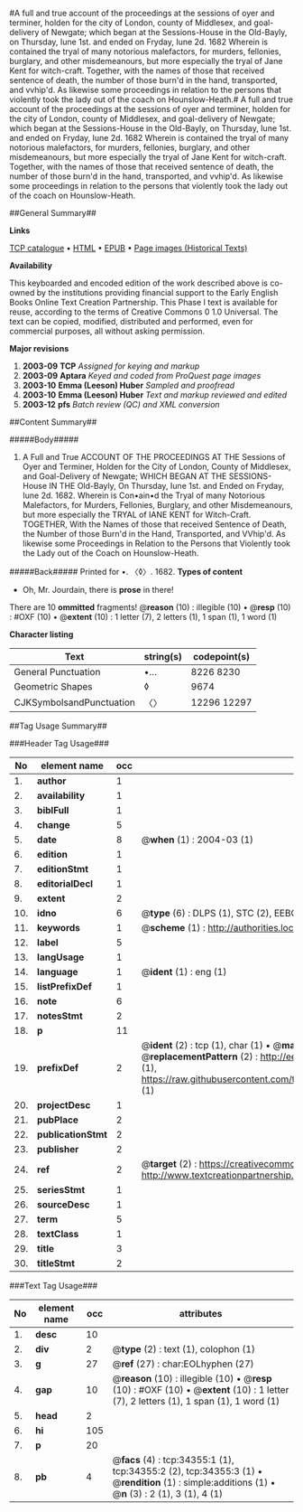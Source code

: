 #A full and true account of the proceedings at the sessions of oyer and terminer, holden for the city of London, county of Middlesex, and goal-delivery of Newgate; which began at the Sessions-House in the Old-Bayly, on Thursday, Iune 1st. and ended on Fryday, Iune 2d. 1682 Wherein is contained the tryal of many notorious malefactors, for murders, fellonies, burglary, and other misdemeanours, but more especially the tryal of Jane Kent for witch-craft. Together, with the names of those that received sentence of death, the number of those burn'd in the hand, transported, and vvhip'd. As likewise some proceedings in relation to the persons that violently took the lady out of the coach on Hounslow-Heath.#
A full and true account of the proceedings at the sessions of oyer and terminer, holden for the city of London, county of Middlesex, and goal-delivery of Newgate; which began at the Sessions-House in the Old-Bayly, on Thursday, Iune 1st. and ended on Fryday, Iune 2d. 1682 Wherein is contained the tryal of many notorious malefactors, for murders, fellonies, burglary, and other misdemeanours, but more especially the tryal of Jane Kent for witch-craft. Together, with the names of those that received sentence of death, the number of those burn'd in the hand, transported, and vvhip'd. As likewise some proceedings in relation to the persons that violently took the lady out of the coach on Hounslow-Heath.

##General Summary##

**Links**

[TCP catalogue](http://www.ota.ox.ac.uk/tcp/)  • 
[HTML](http://tei.it.ox.ac.uk/tcp/Texts-HTML/free/A40/A40572.html)  • 
[EPUB](http://tei.it.ox.ac.uk/tcp/Texts-EPUB/free/A40/A40572.epub) • 
[Page images (Historical Texts)](https://data.historicaltexts.jisc.ac.uk/view?pubId=eebo-99829908e&pageId=eebo-99829908e-34355-1)

**Availability**

This keyboarded and encoded edition of the
	       work described above is co-owned by the institutions
	       providing financial support to the Early English Books
	       Online Text Creation Partnership. This Phase I text is
	       available for reuse, according to the terms of Creative
	       Commons 0 1.0 Universal. The text can be copied,
	       modified, distributed and performed, even for
	       commercial purposes, all without asking permission.

**Major revisions**

1. __2003-09__ __TCP__ *Assigned for keying and markup*
1. __2003-09__ __Aptara__ *Keyed and coded from ProQuest page images*
1. __2003-10__ __Emma (Leeson) Huber__ *Sampled and proofread*
1. __2003-10__ __Emma (Leeson) Huber__ *Text and markup reviewed and edited*
1. __2003-12__ __pfs__ *Batch review (QC) and XML conversion*

##Content Summary##

#####Body#####

1. A Full and True ACCOUNT
OF THE
PROCEEDINGS
AT THE
Sessions of Oyer and Terminer,
Holden for the City of London, County of Middlesex, and Goal-Delivery
of Newgate;
WHICH BEGAN AT THE
SESSIONS-House
IN THE
Old-Bayly,
On Thursday, Iune 1st. and Ended on Fryday, Iune 2d. 1682. Wherein is Con•ain•d the Tryal of many Notorious
Malefactors, for Murders, Fellonies, Burglary, and other
Misdemeanours, but more especially the TRYAL of
IANE KENT for Witch-Craft. TOGETHER,
With the Names of those that received Sentence of
Death, the Number of those Burn'd in the Hand,
Transported, and VVhip'd. As likewise some Proceedings in Relation to the Persons that
Violently took the Lady out of the Coach on Hounslow-Heath.

#####Back#####
Printed for •. 〈◊〉. 1682.
**Types of content**

  * Oh, Mr. Jourdain, there is **prose** in there!

There are 10 **ommitted** fragments! 
 @__reason__ (10) : illegible (10)  •  @__resp__ (10) : #OXF (10)  •  @__extent__ (10) : 1 letter (7), 2 letters (1), 1 span (1), 1 word (1)

**Character listing**


|Text|string(s)|codepoint(s)|
|---|---|---|
|General Punctuation|•…|8226 8230|
|Geometric Shapes|◊|9674|
|CJKSymbolsandPunctuation|〈〉|12296 12297|

##Tag Usage Summary##

###Header Tag Usage###

|No|element name|occ|attributes|
|---|---|---|---|
|1.|__author__|1||
|2.|__availability__|1||
|3.|__biblFull__|1||
|4.|__change__|5||
|5.|__date__|8| @__when__ (1) : 2004-03 (1)|
|6.|__edition__|1||
|7.|__editionStmt__|1||
|8.|__editorialDecl__|1||
|9.|__extent__|2||
|10.|__idno__|6| @__type__ (6) : DLPS (1), STC (2), EEBO-CITATION (1), PROQUEST (1), VID (1)|
|11.|__keywords__|1| @__scheme__ (1) : http://authorities.loc.gov/ (1)|
|12.|__label__|5||
|13.|__langUsage__|1||
|14.|__language__|1| @__ident__ (1) : eng (1)|
|15.|__listPrefixDef__|1||
|16.|__note__|6||
|17.|__notesStmt__|2||
|18.|__p__|11||
|19.|__prefixDef__|2| @__ident__ (2) : tcp (1), char (1)  •  @__matchPattern__ (2) : ([0-9\-]+):([0-9IVX]+) (1), (.+) (1)  •  @__replacementPattern__ (2) : http://eebo.chadwyck.com/downloadtiff?vid=$1&page=$2 (1), https://raw.githubusercontent.com/textcreationpartnership/Texts/master/tcpchars.xml#$1 (1)|
|20.|__projectDesc__|1||
|21.|__pubPlace__|2||
|22.|__publicationStmt__|2||
|23.|__publisher__|2||
|24.|__ref__|2| @__target__ (2) : https://creativecommons.org/publicdomain/zero/1.0/ (1), http://www.textcreationpartnership.org/docs/. (1)|
|25.|__seriesStmt__|1||
|26.|__sourceDesc__|1||
|27.|__term__|5||
|28.|__textClass__|1||
|29.|__title__|3||
|30.|__titleStmt__|2||


###Text Tag Usage###

|No|element name|occ|attributes|
|---|---|---|---|
|1.|__desc__|10||
|2.|__div__|2| @__type__ (2) : text (1), colophon (1)|
|3.|__g__|27| @__ref__ (27) : char:EOLhyphen (27)|
|4.|__gap__|10| @__reason__ (10) : illegible (10)  •  @__resp__ (10) : #OXF (10)  •  @__extent__ (10) : 1 letter (7), 2 letters (1), 1 span (1), 1 word (1)|
|5.|__head__|2||
|6.|__hi__|105||
|7.|__p__|20||
|8.|__pb__|4| @__facs__ (4) : tcp:34355:1 (1), tcp:34355:2 (2), tcp:34355:3 (1)  •  @__rendition__ (1) : simple:additions (1)  •  @__n__ (3) : 2 (1), 3 (1), 4 (1)|
